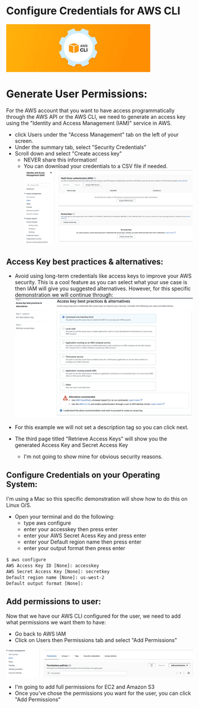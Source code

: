 # Configure Credentials for AWS CLI
![ScreenShot](https://github.com/NavarroAlexKU/Configure-Credentials-for-the-AWS-CLI/blob/main/Main%20Picture.jpeg)

# Generate User Permissions:
For the AWS account that you want to have access programmatically through the AWS API or the AWS CLI, we need to generate an access key using the "Identity and Access Management (IAM)" service in AWS.
* click Users under the "Access Management" tab on the left of your screen.
* Under the summary tab, select "Security Credentials"
* Scroll down and select "Create access key"
    - NEVER share this information!
    - You can download your credentials to a CSV file if needed.
![ScreenShot](https://github.com/NavarroAlexKU/Configure-Credentials-for-the-AWS-CLI/blob/main/Screenshot%202023-02-14%20at%203.55.41%20PM.png)

## Access Key best practices & alternatives:
* Avoid using long-term credentials like access keys to improve your AWS security. This is a cool feature as you can select what your use case is then IAM will give you suggested alternatives. However, for this specific demonstration we will continue through:
![ScreenShot](https://github.com/NavarroAlexKU/Configure-Credentials-for-the-AWS-CLI/blob/main/Screenshot%202023-02-14%20at%204.15.52%20PM.png)

* For this example we will not set a description tag so you can click next.
* The third page titled "Retrieve Access Keys" will show you the generated Access Key and Secret Access Key
    - I'm not going to show mine for obvious security reasons.

## Configure Credentials on your Operating System:
I'm using a Mac so this specific demonstration will show how to do this on Linux O/S.
* Open your terminal and do the following:
    - type aws configure
    - enter your accesskey then press enter
    - enter your AWS Secret Acess Key and press enter
    - enter your Default region name then press enter
    - enter your output format then press enter

```
$ aws configure
AWS Access Key ID [None]: accesskey
AWS Secret Access Key [None]: secretkey
Default region name [None]: us-west-2
Default output format [None]:
```

## Add permissions to user:
Now that we have our AWS CLI configured for the user, we need to add what permissions we want them to have:
* Go back to AWS IAM
* Click on Users then Permissions tab and select "Add Permissions"

![ScreenShot](https://github.com/NavarroAlexKU/Configure-Credentials-for-the-AWS-CLI/blob/main/Screenshot%202023-02-14%20at%204.35.05%20PM.png)

* I'm going to add full permissions for EC2 and Amazon S3
* Once you've chose the permissions you want for the user, you can click "Add Permissions"

